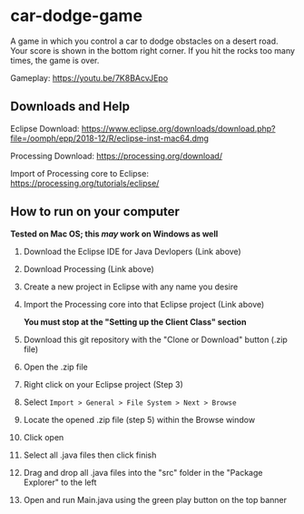 # car-dodge-game
A game in which you control a car to dodge obstacles on a desert road. Your score is shown in the bottom right corner. If you hit the rocks too many times, the game is over.

Gameplay: https://youtu.be/7K8BAcvJEpo

## Downloads and Help

Eclipse Download: https://www.eclipse.org/downloads/download.php?file=/oomph/epp/2018-12/R/eclipse-inst-mac64.dmg

Processing Download: https://processing.org/download/

Import of Processing core to Eclipse: https://processing.org/tutorials/eclipse/

## How to run on your computer
**Tested on Mac OS; this _may_ work on Windows as well**

1. Download the Eclipse IDE for Java Devlopers (Link above)
2. Download Processing (Link above)
3. Create a new project in Eclipse with any name you desire
4. Import the Processing core into that Eclipse project (Link above)

   **You must stop at the "Setting up the Client Class" section**

5. Download this git repository with the "Clone or Download" button (.zip file)
6. Open the .zip file
7. Right click on your Eclipse project (Step 3)
8. Select `Import > General > File System > Next > Browse`
9. Locate the opened .zip file (step 5) within the Browse window
10. Click open
11. Select all .java files then click finish
12. Drag and drop all .java files into the "src" folder in the "Package Explorer" to the left
13. Open and run Main.java using the green play button on the top banner
